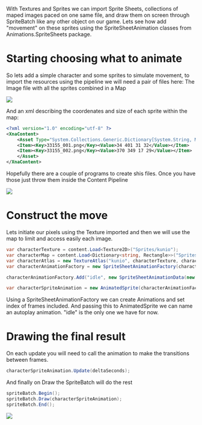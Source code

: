 With Textures and Sprites we can import Sprite Sheets, collections of maped images paced on one same file, and draw them on screen through SpriteBatch like any other object on our game. Lets see how add "movement" on these sprites using the SpriteSheetAnimation classes from Animations.SpriteSheets package.

# Starting choosing what to animate
So lets add a simple character and some sprites to simulate movement, to import the resources using the pipeline we will need a pair of files here:
The Image file with all the sprites combined in a Map

![](http://i.imgur.com/gVfkoF2.png)

And an xml describing the coordenates and size of each sprite within the map:

```xml
<?xml version="1.0" encoding="utf-8" ?>
<XnaContent>
    <Asset Type="System.Collections.Generic.Dictionary[System.String, Microsoft.Xna.Framework.Rectangle]">
	<Item><Key>33155_001.png</Key><Value>34 401 31 32</Value></Item>
	<Item><Key>33155_002.png</Key><Value>370 349 17 29</Value></Item>
    </Asset>
</XnaContent>
```

Hopefully there are a couple of programs to create shis files. Once you have those just throw them inside the Content Pipeline

![](http://i.imgur.com/hEhyOKh.png)

# Construct the move
Lets initiate our pixels using the Texture imported and then we will use the map to limit and access easily each image.

```c#
var characterTexture = content.Load<Texture2D>("Sprites/kunio");
var characterMap = content.Load<Dictionary<string, Rectangle>>("Sprites/kunioMap");
var characterAtlas = new TextureAtlas("kunio", characterTexture, characterMap);
var characterAnimationFactory = new SpriteSheetAnimationFactory(characterAtlas);

characterAnimationFactory.Add("idle", new SpriteSheetAnimationData(new[] { 0, 1 }, isLooping: true));

var characterSpriteAnimation = new AnimatedSprite(characterAnimationFactory,"idle");
```

Using a SpriteSheetAnimationFactory we can create Animations and set index of frames included. And passing this to AnimatedSprite we can name an autoplay animation. "idle" is the only one we have for now.

# Drawing the final result
On each update you will need to call the animation to make the transitions between frames.

```c#
characterSpriteAnimation.Update(deltaSeconds);
```

And finally on Draw the SpriteBatch will do the rest

```c#
spriteBatch.Begin();
spriteBatch.Draw(characterSpriteAnimation);
spriteBatch.End();
```

![](http://i.imgur.com/MhEocnH.gif)
